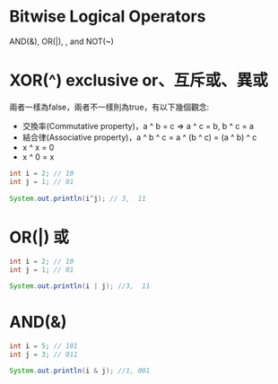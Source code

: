 # Bitwise Logical Operators
 AND(&), OR(|), , and NOT(~)
 
# XOR(^) exclusive or、互斥或、異或
兩者一樣為false，兩者不一樣則為true，有以下幾個觀念:
* 交換率(Commutative property)，a ^ b = c => a ^ c = b, b ^ c = a
* 結合律(Associative property)，a ^ b ^ c = a ^ (b ^ c) = (a ^ b) ^ c
* x ^ x = 0
* x ^ 0 = x

```java
int i = 2; // 10
int j = 1; // 01
        
System.out.println(i^j); // 3,  11
```

# OR(|) 或
```java
int i = 2; // 10
int j = 1; // 01

System.out.println(i | j); //3,  11 
```
#  AND(&)
```java
int i = 5; // 101
int j = 3; // 011

System.out.println(i & j); //1, 001
```